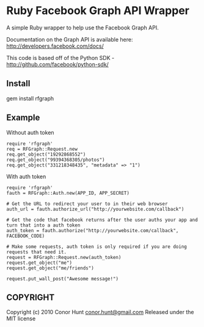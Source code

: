 Ruby Facebook Graph API Wrapper
===============================

A simple Ruby wrapper to help use the Facebook Graph API.

Documentation on the Graph API is available here:
http://developers.facebook.com/docs/

This code is based off of the Python SDK - http://github.com/facebook/python-sdk/

Install
-------

gem install rfgraph

Example
-------

Without auth token

    require 'rfgraph'
    req = RFGraph::Request.new
    req.get_object("19292868552")
    req.get_object("99394368305/photos")
    req.get_object("331218348435", "metadata" => "1")

With auth token

    require 'rfgraph'
    fauth = RFGraph::Auth.new(APP_ID, APP_SECRET)

    # Get the URL to redirect your user to in their web browser
    auth_url = fauth.authorize_url("http://yourwebsite.com/callback")

    # Get the code that facebook returns after the user auths your app and turn that into a auth token
    auth_token = fauth.authorize("http://yourwebsite.com/callback", FACEBOOK_CODE)

    # Make some requests, auth token is only required if you are doing requests that need it.
    request = RFGraph::Request.new(auth_token)
    request.get_object("me")
    request.get_object("me/friends")

    request.put_wall_post("Awesome message!")

COPYRIGHT
---------

Copyright (c) 2010 Conor Hunt <conor.hunt@gmail.com>
Released under the MIT license